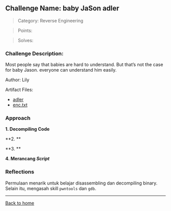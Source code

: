 ## Challenge Name: baby JaSon adler
>Category: Reverse Engineering

>Points: 

>Solves: 

### Challenge Description: 

Most people say that babies are hard to understand. But that’s not the case for baby Jason. everyone can understand him easily.

Author: Lily

Artifact Files:
* [adler](https://ctf.compfest.id/files/9f55a73620594ea3774fbab53c598722/adler?token=eyJ1c2VyX2lkIjoxMCwidGVhbV9pZCI6bnVsbCwiZmlsZV9pZCI6NX0.ZNjD7Q.zFTZwGkiJhWmfrUYH8IX_igoTro)
* [enc.txt](https://ctf.compfest.id/files/a1452d7db5bde0d5c289fc59d1e35718/enc.txt?token=eyJ1c2VyX2lkIjoxMCwidGVhbV9pZCI6bnVsbCwiZmlsZV9pZCI6Nn0.ZNjD7Q.2HRKoapQpA5G20RmpySu9_F-Akc)

### Approach

**1. Decompiling Code**


**2. **


**3. **

**4. Merancang _Script_**

### Reflections

Permulaan menarik untuk belajar disassembling dan decompiling binary. Selain itu, mengasah skill ```pwntools``` dan ```gdb```.
  
---
[Back to home](../Readme.md)
